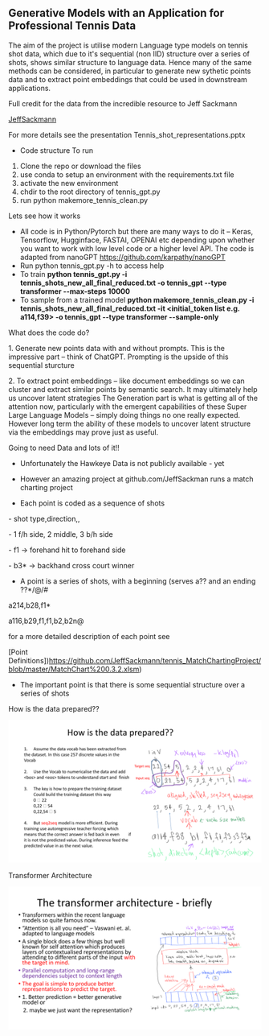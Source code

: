  
## Generative Models with an Application for Professional Tennis Data


The aim of the project is utilise modern Language type models on tennis shot data, which due to it's sequential (non IID) structure over a series of shots, 
shows similar structure to language data. Hence many of the same methods can be considered, in particular to generate new sythetic points data and to extract point embeddings
that could be used in downstream applications.

Full credit for the data from the incredible resource to Jeff Sackmann

[JeffSackmann](https://github.com/JeffSackmann/tennis_MatchChartingProject)


For more details see the presentation Tennis_shot_representations.pptx

* Code structure
To run

1. Clone the repo or download the files
2. use conda to setup an environment with the requirements.txt file
3. activate the new environment
4. chdir to the root directory of tennis_gpt.py
5. run python makemore_tennis_clean.py


Lets see how it works

* All code is in Python/Pytorch but there are many ways to do it –
Keras, Tensorflow, Hugginface, FASTAI, OPENAI etc depending
upon whether you want to work with low level code or a higher
level API. The code is adapted from nanoGPT
https://github.com/karpathy/nanoGPT
* Run python tennis_gpt.py -h to access help
* To train **python tennis_gpt.py -i tennis_shots_new_all_final_reduced.txt -o tennis_gpt --type transformer --max-steps 10000**
* To sample from a trained model **python makemore_tennis_clean.py -i tennis_shots_new_all_final_reduced.txt -it <initial_token list e.g. a114,f39> -o tennis_gpt --type transformer --sample-only**



What does the code do?

1\. Generate new points data with and without prompts. This is the impressive part – think of ChatGPT. Prompting is the upside of this sequential sturcture

2\. To extract point embeddings – like document embeddings so we can cluster and extract similar points by semantic search. It may
ultimately help us uncover latent strategies The Generation part is what is getting all of the attention now,
particularly with the emergent capabilities of these Super Large
Language Models – simply doing things no one really expected.
However long term the ability of these models to uncover latent
structure via the embeddings may prove just as useful.

Going to need Data and lots of it!!

* Unfortunately the Hawkeye Data is not publicly available - yet

* However an amazing project at github.com/JeffSackman runs a match charting project

* Each point is coded as a sequence of shots

\- shot type,direction,<depth>,<outcome>

\- 1 f/h side, 2 middle, 3 b/h side

\- f1 -> forehand hit to forehand side

\- b3\* -> backhand cross court winner

* A point is a series of shots, with a beginning (serves a?? and an ending ??\*/@/#

a214,b28,f1\*

a116,b29,f1,f1,b2,b2n@
    
for a more detailed description of each point see


[Point Definitions])https://github.com/JeffSackmann/tennis_MatchChartingProject/blob/master/MatchChart%200.3.2.xlsm)

* The important point is that there is some sequential structure over a series of shots

How is the data prepared??
    
![Image](Data_Prep.png)


Transformer Architecture
    
![Image](Transformer.png)



<a name="br13"></a> 

